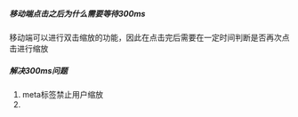 ##### 移动端点击之后为什么需要等待300ms

移动端可以进行双击缩放的功能，因此在点击完后需要在一定时间判断是否再次点击进行缩放

##### 解决300ms问题
1. meta标签禁止用户缩放
2. 